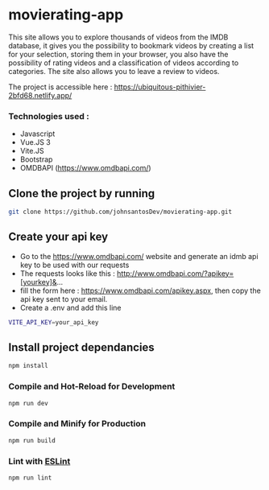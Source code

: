 # movierating-app

This site allows you to explore thousands of videos from the IMDB database, it gives you the possibility to bookmark videos by creating a list for your selection, storing them in your browser, you also have the possibility of rating videos and a classification of videos according to categories. The site also allows you to leave a review to videos.

The project is accessible here : https://ubiquitous-pithivier-2bfd68.netlify.app/

### Technologies used :
 - Javascript
 - Vue.JS 3
 - Vite.JS
 - Bootstrap
 - OMDBAPI (https://www.omdbapi.com/)


## Clone the project by running

```sh
git clone https://github.com/johnsantosDev/movierating-app.git
```

## Create your api key 

- Go to the https://www.omdbapi.com/ website and generate an idmb api key to be used with our requests
- The requests looks like this : http://www.omdbapi.com/?apikey=[yourkey]&...
- fill the form here : https://www.omdbapi.com/apikey.aspx, then copy the api key sent to your email.
- Create a .env and add this line

```sh
VITE_API_KEY=your_api_key
```

## Install project dependancies

```sh
npm install
```

### Compile and Hot-Reload for Development

```sh
npm run dev
```

### Compile and Minify for Production

```sh
npm run build
```


### Lint with [ESLint](https://eslint.org/)

```sh
npm run lint
```
